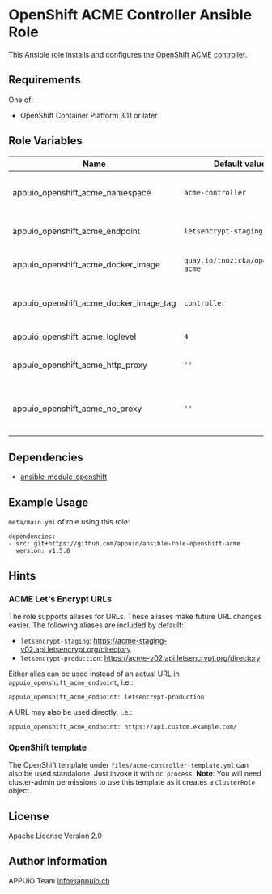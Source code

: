 # OpenShift ACME Controller Ansible Role

This Ansible role installs and configures the [OpenShift ACME controller](https://github.com/tnozicka/openshift-acme).

## Requirements

One of:

* OpenShift Container Platform 3.11 or later

## Role Variables

| Name                                   | Default value                     | Description                             |
|----------------------------------------|-----------------------------------|-----------------------------------------|
| appuio_openshift_acme_namespace        | `acme-controller`                 | Namespace to deploy the acme-controller |
| appuio_openshift_acme_endpoint         | `letsencrypt-staging`             | URL to ACME API endpoint                |
| appuio_openshift_acme_docker_image     | `quay.io/tnozicka/openshift-acme` | Docker Image to deploy                  |
| appuio_openshift_acme_docker_image_tag | `controller`                      | Tag of the Docker image to deploy       |
| appuio_openshift_acme_loglevel         | `4`                               | Loglevel (0-10)                         |
| appuio_openshift_acme_http_proxy       | `''`                              | HTTP and HTTPS proxy                    |
| appuio_openshift_acme_no_proxy         | `''`                              | List of domain elements or IP addresses |

## Dependencies

* [ansible-module-openshift](https://github.com/appuio/ansible-module-openshift)

## Example Usage

`meta/main.yml` of role using this role:

    dependencies:
    - src: git+https://github.com/appuio/ansible-role-openshift-acme
      version: v1.5.0

## Hints

### ACME Let's Encrypt URLs

The role supports aliases for URLs. These aliases make future URL changes
easier. The following aliases are included by default:

* `letsencrypt-staging`: https://acme-staging-v02.api.letsencrypt.org/directory
* `letsencrypt-production`: https://acme-v02.api.letsencrypt.org/directory

Either alias can be used instead of an actual URL in
`appuio_openshift_acme_endpoint`, i.e.:

```
appuio_openshift_acme_endpoint: letsencrypt-production
```

A URL may also be used directly, i.e.:

```
appuio_openshift_acme_endpoint: https://api.custom.example.com/
```

### OpenShift template

The OpenShift template under `files/acme-controller-template.yml` can also be used standalone.
Just invoke it with `oc process`. **Note**: You will need cluster-admin permissions to use
this template as it creates a `ClusterRole` object.

## License

Apache License Version 2.0

## Author Information

APPUiO Team <info@appuio.ch>
